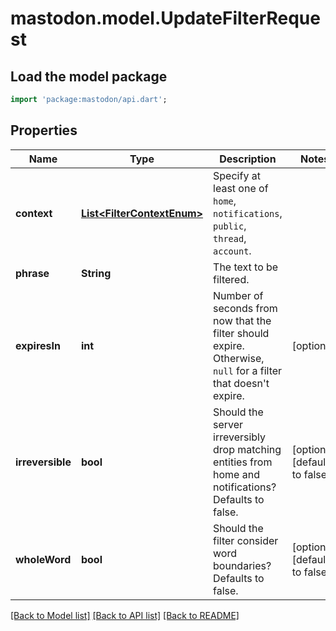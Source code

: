 # mastodon.model.UpdateFilterRequest

## Load the model package
```dart
import 'package:mastodon/api.dart';
```

## Properties
Name | Type | Description | Notes
------------ | ------------- | ------------- | -------------
**context** | [**List&lt;FilterContextEnum&gt;**](FilterContextEnum.md) | Specify at least one of `home`, `notifications`, `public`, `thread`, `account`. | 
**phrase** | **String** | The text to be filtered. | 
**expiresIn** | **int** | Number of seconds from now that the filter should expire. Otherwise, `null` for a filter that doesn't expire. | [optional] 
**irreversible** | **bool** | Should the server irreversibly drop matching entities from home and notifications? Defaults to false. | [optional] [default to false]
**wholeWord** | **bool** | Should the filter consider word boundaries? Defaults to false. | [optional] [default to false]

[[Back to Model list]](../README.md#documentation-for-models) [[Back to API list]](../README.md#documentation-for-api-endpoints) [[Back to README]](../README.md)


